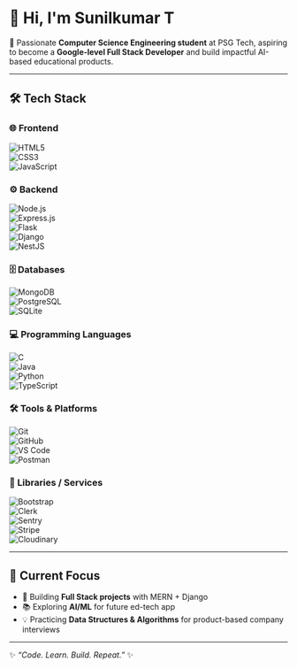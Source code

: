 # 👋 Hi, I'm Sunilkumar T  

🚀 Passionate **Computer Science Engineering student** at PSG Tech, aspiring to become a **Google-level Full Stack Developer** and build impactful AI-based educational products.  

---

## 🛠️ Tech Stack  

### 🌐 Frontend  
![HTML5](https://img.shields.io/badge/-HTML5-E34F26?logo=html5&logoColor=white&style=flat)  
![CSS3](https://img.shields.io/badge/-CSS3-1572B6?logo=css3&logoColor=white&style=flat)   
![JavaScript](https://img.shields.io/badge/-JavaScript-F7DF1E?logo=javascript&logoColor=black&style=flat)  


### ⚙️ Backend  
![Node.js](https://img.shields.io/badge/-Node.js-339933?logo=node.js&logoColor=white&style=flat)  
![Express.js](https://img.shields.io/badge/-Express.js-000000?logo=express&logoColor=white&style=flat)  
![Flask](https://img.shields.io/badge/-Flask-000000?logo=flask&logoColor=white&style=flat)  
![Django](https://img.shields.io/badge/-Django-092E20?logo=django&logoColor=white&style=flat)  
![NestJS](https://img.shields.io/badge/-NestJS-E0234E?logo=nestjs&logoColor=white&style=flat)  

### 🗄️ Databases  
![MongoDB](https://img.shields.io/badge/-MongoDB-47A248?logo=mongodb&logoColor=white&style=flat)  
![PostgreSQL](https://img.shields.io/badge/-PostgreSQL-4169E1?logo=postgresql&logoColor=white&style=flat)  
![SQLite](https://img.shields.io/badge/-SQLite-003B57?logo=sqlite&logoColor=white&style=flat)  

### 💻 Programming Languages  
![C](https://img.shields.io/badge/-C-A8B9CC?logo=c&logoColor=black&style=flat)    
![Java](https://img.shields.io/badge/-Java-007396?logo=java&logoColor=white&style=flat)  
![Python](https://img.shields.io/badge/-Python-3776AB?logo=python&logoColor=white&style=flat)  
![TypeScript](https://img.shields.io/badge/-TypeScript-3178C6?logo=typescript&logoColor=white&style=flat)  

### 🛠️ Tools & Platforms  
![Git](https://img.shields.io/badge/-Git-F05032?logo=git&logoColor=white&style=flat)  
![GitHub](https://img.shields.io/badge/-GitHub-181717?logo=github&logoColor=white&style=flat)  
![VS Code](https://img.shields.io/badge/-VS%20Code-007ACC?logo=visual-studio-code&logoColor=white&style=flat)  
![Postman](https://img.shields.io/badge/-Postman-FF6C37?logo=postman&logoColor=white&style=flat)  

### 🧩 Libraries / Services  
![Bootstrap](https://img.shields.io/badge/-Bootstrap-7952B3?logo=bootstrap&logoColor=white&style=flat)  
![Clerk](https://img.shields.io/badge/-Clerk-3B82F6?logo=clerk&logoColor=white&style=flat)  
![Sentry](https://img.shields.io/badge/-Sentry-362D59?logo=sentry&logoColor=white&style=flat)  
![Stripe](https://img.shields.io/badge/-Stripe-635BFF?logo=stripe&logoColor=white&style=flat)  
![Cloudinary](https://img.shields.io/badge/-Cloudinary-3448C5?logo=cloudinary&logoColor=white&style=flat)  

---



## 🎯 Current Focus  
- 🔭 Building **Full Stack projects** with MERN + Django  
- 📚 Exploring **AI/ML** for future ed-tech app  
- 💡 Practicing **Data Structures & Algorithms** for product-based company interviews  

---

✨ *“Code. Learn. Build. Repeat.”* ✨  
